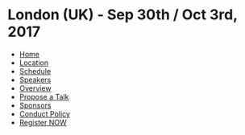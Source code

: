 # London (UK) - Sep 30th / Oct 3rd, 2017

* [Home](/index.md)
* [Location](/location.md)
* [Schedule](/schedule.md)
* [Speakers](/speakers.md)
* [Overview](/overview.md)
* [Propose a Talk](/cfp.md)
* [Sponsors](/sponsors.md)
* [Conduct Policy](/conduct-policy.md)
* [Register NOW](https://www.eventbrite.co.uk/e/gerrit-user-summit-2017-tickets-34486175078)

[home]: /index.md
[logo]: images/gerritusersummit2017.png
